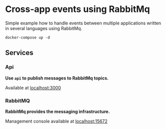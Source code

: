 # Cross-app events using RabbitMq

Simple example how to handle events between multiple applications written in several languages using RabbitMq.

```
docker-compose up -d
```

## Services

### Api

**Use `api` to publish messages to RabbitMq topics.**

Available at [localhost:3000](http://localhost:3000)

### RabbitMQ

**RabbitMq provides the messaging infrastructure.**

Management console available at [localhost:15672](http://localhost:15672)
